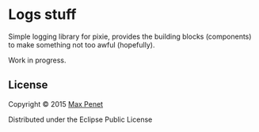 # Logs stuff

Simple logging library for pixie, provides the building blocks
(components) to make something not too awful (hopefully).

Work in progress.

## License

Copyright © 2015 [Max Penet](https://twitter.com/mpenet)

Distributed under the Eclipse Public License
